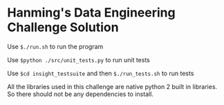 # Hanming's Data Engineering Challenge Solution

Use ```$./run.sh``` to run the program

Use ```$python ./src/unit_tests.py``` to run unit tests

Use ```$cd insight_testsuite``` and then ```$./run_tests.sh``` to run tests


All the libraries used in this challenge are native python 2 built in libraries. So there should not be any dependencies to install.
